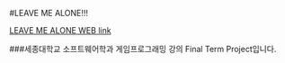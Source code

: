 #LEAVE ME ALONE!!!

[LEAVE ME ALONE WEB link](https://play.unity.com/en/games/85d47c6f-084e-4ce4-a42c-f55f903f2ace/leave-me-alone)

###세종대학교 소프트웨어학과 게임프로그래밍 강의 Final Term Project입니다.
